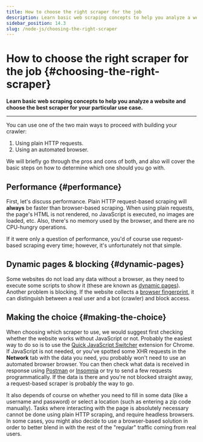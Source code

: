 ```yaml
---
title: How to choose the right scraper for the job
description: Learn basic web scraping concepts to help you analyze a website and choose the best scraper for your particular use case.
sidebar_position: 14.3
slug: /node-js/choosing-the-right-scraper
---
```


# How to choose the right scraper for the job {#choosing-the-right-scraper}

**Learn basic web scraping concepts to help you analyze a website and choose the best scraper for your particular use case.**

---

You can use one of the two main ways to proceed with building your crawler:

1. Using plain HTTP requests.
2. Using an automated browser.

We will briefly go through the pros and cons of both, and also will cover the basic steps on how to determine which one should you go with.

## Performance {#performance}

First, let's discuss performance. Plain HTTP request-based scraping will **always** be faster than browser-based scraping. When using plain requests, the page's HTML is not rendered, no JavaScript is executed, no images are loaded, etc. Also, there's no memory used by the browser, and there are no CPU-hungry operations.

If it were only a question of performance, you'd of course use request-based scraping every time; however, it's unfortunately not that simple.

## Dynamic pages & blocking {#dynamic-pages}

Some websites do not load any data without a browser, as they need to execute some scripts to show it (these are known as [dynamic pages](./dealing_with_dynamic_pages.md)). Another problem is blocking. If the website collects a [browser fingerprint](../../webscraping/anti_scraping/techniques/fingerprinting.md), it can distinguish between a real user and a bot (crawler) and block access.

## Making the choice {#making-the-choice}

When choosing which scraper to use, we would suggest first checking whether the website works without JavaScript or not. Probably the easiest way to do so is to use the [Quick JavaScript Switcher](../../glossary/tools/quick_javascript_switcher.md) extension for Chrome. If JavaScript is not needed, or you've spotted some XHR requests in the **Network** tab with the data you need, you probably won't need to use an automated browser browser. You can then check what data is received in response using [Postman](../../glossary/tools/postman.md) or [Insomnia](../../glossary/tools/insomnia.md) or try to send a few requests programmatically. If the data is there and you're not blocked straight away, a request-based scraper is probably the way to go.

It also depends of course on whether you need to fill in some data (like a username and password) or select a location (such as entering a zip code manually). Tasks where interacting with the page is absolutely necessary cannot be done using plain HTTP scraping, and require headless browsers. In some cases, you might also decide to use a browser-based solution in order to better blend in with the rest of the "regular" traffic coming from real users.

